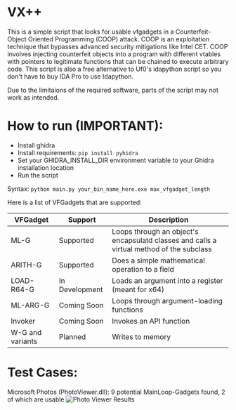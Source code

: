 # VX++

This is a simple script that looks for usable vfgadgets in a Counterfeit-Object Oriented Programming (COOP) attack. COOP is an exploitation technique that bypasses advanced security mitigations like Intel CET. COOP involves injecting counterfeit objects into a program with different vtables with pointers to legitimate functions that can be chained to execute arbitrary code. This script is also a free alternative to Uf0's idapython script so you don't have to buy IDA Pro to use Idapython.

Due to the limitaions of the required software, parts of the script may not work as intended.

# How to run (IMPORTANT):
- Install ghidra
- Install requirements: ```pip install pyhidra```
- Set your GHIDRA_INSTALL_DIR environment variable to your Ghidra installation location
- Run the script

Syntax:
```python main.py your_bin_name_here.exe max_vfgadget_length```

Here is a list of VFGadgets that are supported:

| VFGadget | Support |  Description |
| --- | --- | --- |
| ML-G | Supported | Loops through an object's encapsulatd classes and calls a virtual method of the subclass | 
| ARITH-G | Supported | Does a simple mathematical operation to a field |
| LOAD-R64-G | In Development | Loads an argument into a register (meant for x64) |
| ML-ARG-G | Coming Soon | Loops through argument-loading functions |
| Invoker | Coming Soon | Invokes an API function |
| W-G and variants | Planned | Writes to memory |

# Test Cases:
Microsoft Photos (PhotoViewer.dll): 9 potential MainLoop-Gadgets found, 2 of which are usable
![Photo Viewer Results](photoviewer_test_1.png)
